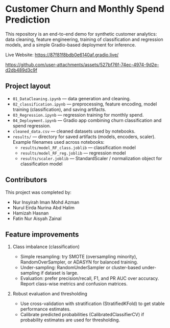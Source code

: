 # Customer Churn and Monthly Spend Prediction

This repository is an end-to-end demo for synthetic customer analytics: data cleaning, feature engineering, training of classification and regression models, and a simple Gradio-based deployment for inference.

Live Website: https://87f81f8bdb0e6140af.gradio.live/

https://github.com/user-attachments/assets/527bf76f-74ec-4974-9d2e-d2db489d3c9f

## Project layout

- `01_DataCleaning.ipynb` — data generation and cleaning.
- `02_classification.ipynb` — preprocessing, feature encoding, model training (classification), and saving artifacts.
- `03_Regression.ipynb` — regression training for monthly spend.
- `04_Deployment.ipynb` — Gradio app combining churn classification and spend regression.
- `cleaned_data.csv` — cleaned datasets used by notebooks.
- `results/` — directory for saved artifacts (models, encoders, scaler). Example filenames used across notebooks:
  - `results/model_RF_class.joblib` — classification model
  - `results/model_RF_reg.joblib` — regression model
  - `results/scaler.joblib` — StandardScaler / normalization object for classification model

## Contributors

This project was completed by:

- Nur Insyirah Iman Mohd Azman
- Nurul Eirda Nurina Abd Halim
- Hamizah Hasnan
- Fatin Nur Aisyah Zainal

## Feature improvements
1) Class imbalance (classification)
	- Simple resampling: try SMOTE (oversampling minority), RandomOverSampler, or ADASYN for balanced training.
	- Under-sampling: RandomUnderSampler or cluster-based under-sampling if dataset is large.
	- Evaluation: prefer precision/recall, F1, and PR AUC over accuracy. Report class-wise metrics and confusion matrices.

2) Robust evaluation and thresholding
	- Use cross-validation with stratification (StratifiedKFold) to get stable performance estimates.
	- Calibrate predicted probabilities (CalibratedClassifierCV) if probability estimates are used for thresholding.
